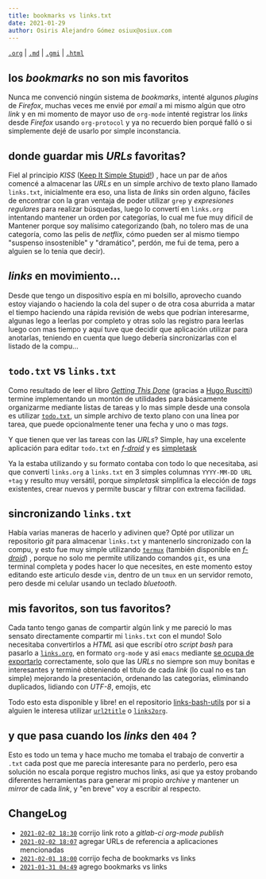 ```yaml
---
title: bookmarks vs links.txt
date: 2021-01-29
author: Osiris Alejandro Gómez osiux@osiux.com
---
```


[`.org`](https://gitlab.com/osiux/osiux.gitlab.io/-/raw/master/2021-01-29-bookmarks-vs-links.org) |
[`.md`](https://gitlab.com/osiux/osiux.gitlab.io/-/raw/master/2021-01-29-bookmarks-vs-links.md) |
[`.gmi`](gemini://gmi.osiux.com/2021-01-29-bookmarks-vs-links.gmi) |
[`.html`](https://osiux.gitlab.io/2021-01-29-bookmarks-vs-links.html)

## los *bookmarks* no son mis favoritos

Nunca me convenció ningún sistema de *bookmarks*, intenté algunos
*plugins* de *Firefox*, muchas veces me envié por *email* a mi mismo
algún que otro *link* y en mi momento de mayor uso de `org-mode` intenté
registrar los *links* desde *Firefox* usando `org-protocol` y ya no
recuerdo bien porqué falló o si simplemente dejé de usarlo por simple
inconstancia.

## donde guardar mis *URLs* favoritas?

Fiel al principio *KISS* ([Keep It Simple
Stupid!](https://es.m.wikipedia.org/wiki/Principio_KISS)) , hace un par
de años comencé a almacenar las *URLs* en un simple archivo de texto
plano llamado `links.txt`, inicialmente era eso, una lista de *links*
sin orden alguno, fáciles de encontrar con la gran ventaja de poder
utilizar `grep` y *expresiones regulares* para realizar búsquedas, luego
lo convertí en `links.org` intentando mantener un orden por categorías,
lo cual me fue muy difícil de Mantener porque soy malísimo categorizando
(bah, no tolero mas de una categoría, como las pelis de *netflix*, cómo
pueden ser al mismo tiempo \"suspenso insostenible\" y \"dramático\",
perdón, me fui de tema, pero a alguien se lo tenia que decir).

## *links* en movimiento...

Desde que tengo un dispositivo espía en mi bolsillo, aprovecho cuando
estoy viajando o haciendo la cola del super o de otra cosa aburrida a
matar el tiempo haciendo una rápida revisión de webs que podrían
interesarme, algunas lego a leerlas por completo y otras solo las
registro para leerlas luego con mas tiempo y aquí tuve que decidir que
aplicación utilizar para anotarlas, teniendo en cuenta que luego debería
sincronizarlas con el listado de la compu...

## `todo.txt` vs `links.txt`

Como resultado de leer el libro [*Getting This
Done*](gtd-gething-this-done) (gracias a [Hugo
Ruscitti](https://examplelab.com.ar)) termine implementando un montón de
utilidades para básicamente organizarme mediante listas de tareas y lo
mas simple desde una consola es utilizar
[`todo.txt`](http://todotxt.org/), un simple archivo de texto plano con
una línea por tarea, que puede opcionalmente tener una fecha y uno o mas
*tags*.

Y que tienen que ver las tareas con las *URLs*? Simple, hay una
excelente aplicación para editar `todo.txt` en
[*f-droid*](https://f-droid.org/en/packages/nl.mpcjanssen.simpletask/) y
es [simpletask](https://github.com/mpcjanssen/simpletask-android)

Ya la estaba utilizando y su formato contaba con todo lo que necesitaba,
asi que convertí `links.org` a `links.txt` en 3 simples columnas
`YYYY-MM-DD URL +tag` y resulto muy versátil, porque *simpletask*
simplifica la elección de *tags* existentes, crear nuevos y permite
buscar y filtrar con extrema facilidad.

## sincronizando `links.txt`

Había varias maneras de hacerlo y adivinen que? Opté por utilizar un
repositorio *git* para almacenar `links.txt` y mantenerlo sincronizado
con la compu, y esto fue muy simple utilizando
[`termux`](https://github.com/termux/termux-app) (también disponible en
[*f-droid*](https://f-droid.org/en/packages/com.termux/)) , porque no
solo me permite utilizando comandos `git`, es una terminal completa y
podes hacer lo que necesites, en este momento estoy editando este
articulo desde `vim`, dentro de un `tmux` en un servidor remoto, pero
desde mi celular usando un teclado *bluetooth*.

## mis favoritos, son tus favoritos?

Cada tanto tengo ganas de compartir algún link y me pareció lo mas
sensato directamente compartir mi `links.txt` con el mundo! Solo
necesitaba convertirlos a *HTML* asi que escribí otro *script bash* para
pasarlo a [`links.org`](links), en formato `org-mode` y asi `emacs`
mediante [se ocupa de
exportarlo](2019-04-21-gitlab-ci-org-mode-publish) correctamente,
solo que las *URLs* no siempre son muy bonitas e interesantes y terminé
obteniendo el titulo de cada *link* (lo cual no es tan simple) mejorando
la presentación, ordenando las categorías, eliminando duplicados,
lidiando con *UTF-8*, emojis, etc

Todo esto esta disponible y libre! en el repositorio
[links-bash-utils](https://gitlab.com/osiux/links-bash-utils) por si a
alguien le interesa utilizar
[`url2title`](https://gitlab.com/osiux/links-bash-utils/-/raw/master/url2title)
o
[`links2org`](https://gitlab.com/osiux/links-bash-utils/-/raw/master/links2org).

## y que pasa cuando los *links* den `404` ?

Esto es todo un tema y hace mucho me tomaba el trabajo de convertir a
`.txt` cada post que me parecía interesante para no perderlo, pero esa
solución no escala porque registro muchos links, asi que ya estoy
probando diferentes herramientas para generar mi propio *archive* y
mantener un *mirror* de cada *link*, y \"en breve\" voy a escribir al
respecto.

## ChangeLog

-   [`2021-02-02 18:30`](https://gitlab.com/osiux/osiux.gitlab.io/-/commit/78b7254030feaa83b9279622914b2f708bfbd016)
corrijo link roto a *gitlab-ci org-mode publish*
-   [`2021-02-02 18:07`](https://gitlab.com/osiux/osiux.gitlab.io/-/commit/1b40b6045d031a7e1f19675f330db6b39f8ba4b4)
agregar URLs de referencia a aplicaciones mencionadas
-   [`2021-02-01 18:00`](https://gitlab.com/osiux/osiux.gitlab.io/-/commit/59d53d185d5b919e6797fbede574372b7edb278b)
corrijo fecha de bookmarks vs links
-   [`2021-01-31 04:49`](https://gitlab.com/osiux/osiux.gitlab.io/-/commit/33298ea5035d39209862c9d38a5dd609cb69a1ca)
agrego bookmarks vs links
